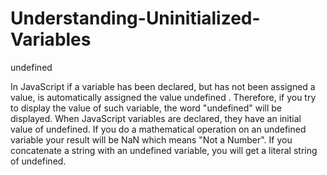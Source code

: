 # Understanding-Uninitialized-Variables
undefined

In JavaScript if a variable has been declared, but has not been assigned a value, is automatically assigned the value undefined . Therefore, if you try to display the value of such variable, the word "undefined" will be displayed.
When JavaScript variables are declared, they have an initial value of undefined. If you do a mathematical operation on an undefined variable your result will be NaN which means "Not a Number". If you concatenate a string with an undefined variable, you will get a literal string of undefined.

